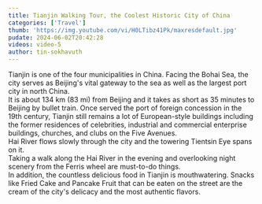 ```yaml
---
title: Tianjin Walking Tour, the Coolest Historic City of China
categories: ['Travel']
thumb: 'https://img.youtube.com/vi/H0LTibz41Pk/maxresdefault.jpg'
pudate: 2024-06-02T20:42:28
videos: video-5
author: tin-sokhavuth
---
```

<!--src/content/posts/p-5.md-->

Tianjin is one of the four municipalities in China. Facing the Bohai Sea, the city serves as Beijing's vital gateway to the sea as well as the largest port city in north China. 
<br/>
It is about 134 km (83 mi) from Beijing and it takes as short as 35 minutes to Beijing by bullet train. Once served the port of foreign concession in the 19th century, Tianjin still remains a lot of European-style buildings including the former residences of celebrities, industrial and commercial enterprise buildings, churches, and clubs on the Five Avenues.
<br/>
Hai River flows slowly through the city and the towering Tientsin Eye spans on it. 
<br/>
Taking a walk along the Hai River in the evening and overlooking night scenery from the Ferris wheel are must-to-do things. 
<br/>
In addition, the countless delicious food in Tianjin is mouthwatering. Snacks like Fried Cake and Pancake Fruit that can be eaten on the street are the cream of the city's delicacy and the most authentic flavors.